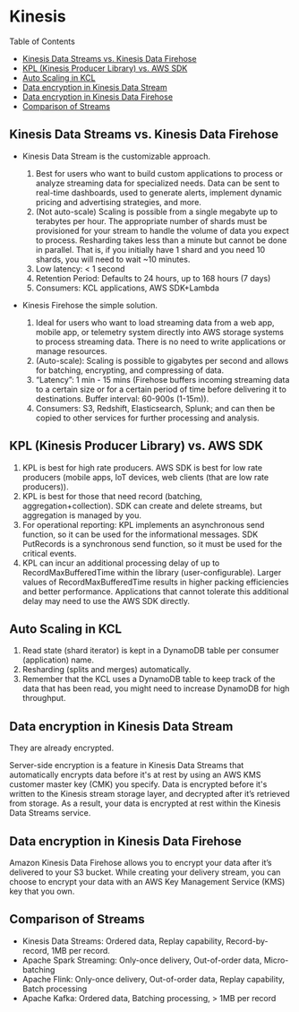 # Kinesis 


Table of Contents
- [Kinesis Data Streams vs. Kinesis Data Firehose](#kinesis-data-streams-vs-kinesis-data-firehose)
- [KPL (Kinesis Producer Library) vs. AWS SDK](#kpl-kinesis-producer-library-vs-aws-sdk)
- [Auto Scaling in KCL](#auto-scaling-in-kcl)
- [Data encryption in Kinesis Data Stream](#data-encryption-in-kinesis-data-stream)
- [Data encryption in Kinesis Data Firehose](#data-encryption-in-kinesis-data-firehose)
- [Comparison of Streams](#comparison-of-streams)


## Kinesis Data Streams vs. Kinesis Data Firehose

- Kinesis Data Stream is the customizable approach.

  1. Best for users who want to build custom applications to process or analyze streaming data for specialized needs.
     Data can be sent to real-time dashboards, used to generate alerts, implement dynamic pricing and advertising
     strategies, and more.
  2. (Not auto-scale) Scaling is possible from a single megabyte up to terabytes per hour.
     The appropriate number of shards must be provisioned for your stream to handle the volume of data you expect to
     process.
     Resharding takes less than a minute but cannot be done in parallel.  That is, if you initially have 1 shard and
     you need 10 shards, you will need to wait ~10 minutes.
  3. Low latency: < 1 second
  4. Retention Period: Defaults to 24 hours, up to 168 hours (7 days)
  5. Consumers: KCL applications, AWS SDK+Lambda

- Kinesis Firehose the simple solution.

  1. Ideal for users who want to load streaming data from a web app, mobile app, or telemetry system directly into AWS
     storage systems to process streaming data. There is no need to write applications or manage resources.
  2. (Auto-scale):  Scaling is possible to gigabytes per second and allows for batching, encrypting, and compressing of
     data.
  3. “Latency”:  1 min - 15 mins (Firehose buffers incoming streaming data to a certain size or for a certain period of
     time before delivering it to destinations.  Buffer interval: 60-900s (1-15m)).
  4. Consumers:  S3, Redshift, Elasticsearch, Splunk; and can then be copied to other services for further processing
     and analysis.


## KPL (Kinesis Producer Library) vs. AWS SDK

1. KPL is best for high rate producers.
   AWS SDK is best for low rate producers (mobile apps, IoT devices, web clients (that are low rate producers)).
2. KPL is best for those that need record (batching, aggregation+collection).
   SDK can create and delete streams, but aggregation is managed by you.
3. For operational reporting:
   KPL implements an asynchronous send function, so it can be used for the informational messages.
   SDK PutRecords is a synchronous send function, so it must be used for the critical events.
4. KPL can incur an additional processing delay of up to RecordMaxBufferedTime within the library (user-configurable).
   Larger values of RecordMaxBufferedTime results in higher packing efficiencies and better performance.
   Applications that cannot tolerate this additional delay may need to use the AWS SDK directly.


## Auto Scaling in KCL 

1. Read state (shard iterator) is kept in a DynamoDB table per consumer (application) name.
2. Resharding (splits and merges) automatically.
3. Remember that the KCL uses a DynamoDB table to keep track of the data that has been read, you might need to increase
   DynamoDB for high throughput.


## Data encryption in Kinesis Data Stream

They are already encrypted.

Server-side encryption is a feature in Kinesis Data Streams that automatically encrypts data before it's at rest by
using an AWS KMS customer master key (CMK) you specify. Data is encrypted before it's written to the Kinesis stream
storage layer, and decrypted after it’s retrieved from storage. As a result, your data is encrypted at rest within the
Kinesis Data Streams service.


## Data encryption in Kinesis Data Firehose

Amazon Kinesis Data Firehose allows you to encrypt your data after it’s delivered to your S3 bucket.
While creating your delivery stream, you can choose to encrypt your data with an AWS Key Management Service (KMS) key
that you own.


## Comparison of Streams

- Kinesis Data Streams: Ordered data, Replay capability, Record-by-record, 1MB per record.
- Apache Spark Streaming: Only-once delivery, Out-of-order data, Micro-batching
- Apache Flink: Only-once delivery, Out-of-order data, Replay capability, Batch processing
- Apache Kafka: Ordered data, Batching processing, > 1MB per record

